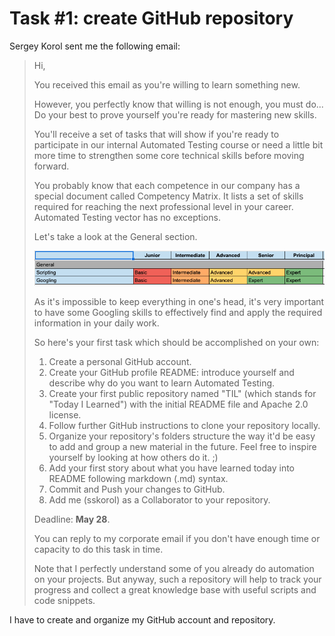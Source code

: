 # Task #1: create GitHub repository

Sergey Korol sent me the following email:

> Hi,
> 
> You received this email as you're willing to learn something new.
> 
> However, you perfectly know that willing is not enough, you must do... Do your best to prove yourself you're ready for mastering new skills.
> 
> You'll receive a set of tasks that will show if you're ready to participate in our internal Automated Testing course or need a little bit more time to strengthen some core technical skills before moving forward.
> 
> You probably know that each competence in our company has a special document called Competency Matrix. It lists a set of skills required for reaching the next professional level in your career. Automated Testing vector has no exceptions.
> 
> Let's take a look at the General section.
> 
> ![competency matrix frame](competency_matrix_frame.png)
> 
> As it's impossible to keep everything in one's head, it's very important to have some Googling skills to effectively find and apply the required information in your daily work.
> 
> So here's your first task which should be accomplished on your own:
> 1. Create a personal GitHub account.
> 2. Create your GitHub profile README: introduce yourself and describe why do you want to learn Automated Testing.
> 3. Create your first public repository named "TIL" (which stands for "Today I Learned") with the initial README file and Apache 2.0 license.
> 4. Follow further GitHub instructions to clone your repository locally.
> 5. Organize your repository's folders structure the way it'd be easy to add and group a new material in the future. Feel free to inspire yourself by looking at how others do it. ;)
> 6. Add your first story about what you have learned today into README following markdown (.md) syntax.
> 7. Commit and Push your changes to GitHub.
> 8. Add me (sskorol) as a Collaborator to your repository.
> 
> Deadline: **May 28**.
> 
> You can reply to my corporate email if you don't have enough time or capacity to do this task in time.
> 
> Note that I perfectly understand some of you already do automation on your projects. But anyway, such a repository will help to track your progress and collect a great knowledge base with useful scripts and code snippets.

I have to create and organize my GitHub account and repository.